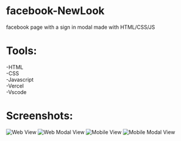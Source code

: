 # facebook-NewLook
facebook page with a sign in modal made with HTML/CSS/JS

# Tools:
  -HTML <br>
  -CSS <br>
  -Javascript <br>
  -Vercel <br>
  -Vscode <br>
  
# Screenshots: 

<img src="https://imgpile.com/images/NZUWc4.png" alt="Web View" >
<img src="https://imgpile.com/images/NZUBW2.png" alt="Web Modal View" >
<img src="https://imgpile.com/images/NZUQIG.png" alt="Mobile View" >
<img src="https://imgpile.com/images/NZUa5g.png" alt="Mobile Modal View" >


